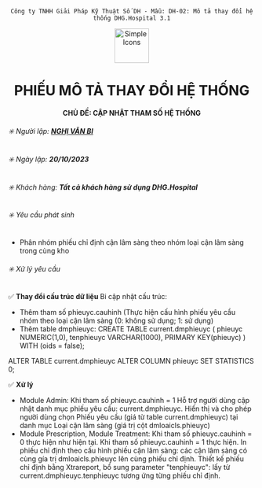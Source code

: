 
<div align="center">

`Công ty TNHH Giải Pháp Kỹ Thuật Số DH - Mẫu: DH-02: Mô tả thay đổi hệ thống DHG.Hospital 3.1`

</div>

<div align="center">
  <img src="https://raw.githubusercontent.com/dh-hos/dhg.hospitalprinter/main/Deploy_Tools/Logo.ico" alt="Simple Icons" width=70>
  <h1>PHIẾU MÔ TẢ THAY ĐỔI HỆ THỐNG</h1>  
</div>
<div align="center">

#### CHỦ ĐỀ: CẬP NHẬT THAM SỐ HỆ THỐNG

</div>

###### :eight_spoked_asterisk: Người lập: [**NGHỊ VĂN BI**](https://github.com/ongtrieuhau)

###### :eight_spoked_asterisk: Ngày lập: **20/10/2023**

###### :eight_spoked_asterisk: Khách hàng: **Tất cả khách hàng sử dụng DHG.Hospital**

###### :eight_spoked_asterisk: Yêu cầu phát sinh

- Phân nhóm phiếu chỉ định cận lâm sàng theo nhóm loại cận lâm sàng trong cùng kho

###### :eight_spoked_asterisk: Xử lý yêu cầu

:white_check_mark: **Thay đổi cấu trúc dữ liệu**
Bi cập nhật cấu trúc:
- Thêm tham số phieuyc.cauhinh (Thực hiện cấu hình phiếu yêu cầu nhóm theo loại cận lâm sàng (0: không sử dụng; 1: sử dụng)
- Thêm table dmphieuyc:
CREATE TABLE current.dmphieuyc (
  phieuyc NUMERIC(1,0),
  tenphieuyc VARCHAR(1000),
  PRIMARY KEY(phieuyc)
) 
WITH (oids = false);

ALTER TABLE current.dmphieuyc
  ALTER COLUMN phieuyc SET STATISTICS 0;
  
:white_check_mark: **Xử lý**
+ Module Admin:
  Khi tham số phieuyc.cauhinh = 1
  Hỗ trợ người dùng cập nhật danh mục phiếu yêu cầu: current.dmphieuyc.
  Hiển thị và cho phép người dùng chọn Phiếu yêu cầu (giá từ table current.dmphieuyc) tại danh mục Loại cận lâm sàng (giá trị cột dmloaicls.phieuyc) 
+ Module Prescription, Module Treatment:
  Khi tham số phieuyc.cauhinh = 0 thực hiện như hiện tại.
  Khi tham số phieuyc.cauhinh = 1 thực hiện.
  In phiếu chỉ định theo cấu hình phiếu cận lâm sàng: các cận lâm sàng có cùng gía trị dmloaicls.phieuyc lên cùng phiếu chỉ định.
  Thiết kế phiếu chỉ định bằng Xtrareport, bổ sung parameter "tenphieuyc": lấy từ current.dmphieuyc.tenphieuyc tương ứng từng phiếu chỉ định.
  


